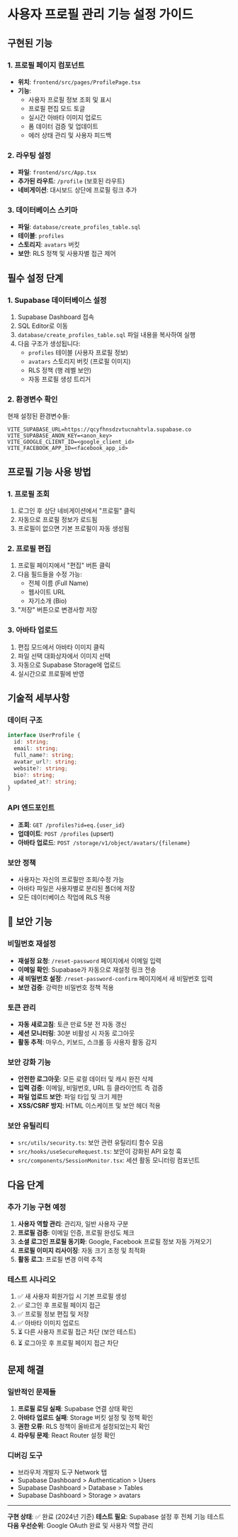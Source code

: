 # 사용자 프로필 관리 기능 설정 가이드

## 구현된 기능

### 1. 프로필 페이지 컴포넌트
- **위치**: `frontend/src/pages/ProfilePage.tsx`
- **기능**:
  - 사용자 프로필 정보 조회 및 표시
  - 프로필 편집 모드 토글
  - 실시간 아바타 이미지 업로드
  - 폼 데이터 검증 및 업데이트
  - 에러 상태 관리 및 사용자 피드백

### 2. 라우팅 설정
- **파일**: `frontend/src/App.tsx`
- **추가된 라우트**: `/profile` (보호된 라우트)
- **네비게이션**: 대시보드 상단에 프로필 링크 추가

### 3. 데이터베이스 스키마
- **파일**: `database/create_profiles_table.sql`
- **테이블**: `profiles`
- **스토리지**: `avatars` 버킷
- **보안**: RLS 정책 및 사용자별 접근 제어

## 필수 설정 단계

### 1. Supabase 데이터베이스 설정
1. Supabase Dashboard 접속
2. SQL Editor로 이동
3. `database/create_profiles_table.sql` 파일 내용을 복사하여 실행
4. 다음 구조가 생성됩니다:
   - `profiles` 테이블 (사용자 프로필 정보)
   - `avatars` 스토리지 버킷 (프로필 이미지)
   - RLS 정책 (행 레벨 보안)
   - 자동 프로필 생성 트리거

### 2. 환경변수 확인
현재 설정된 환경변수들:
```env
VITE_SUPABASE_URL=https://qcyfhnsdzvtucnahtvla.supabase.co
VITE_SUPABASE_ANON_KEY=<anon_key>
VITE_GOOGLE_CLIENT_ID=<google_client_id>
VITE_FACEBOOK_APP_ID=<facebook_app_id>
```

## 프로필 기능 사용 방법

### 1. 프로필 조회
1. 로그인 후 상단 네비게이션에서 "프로필" 클릭
2. 자동으로 프로필 정보가 로드됨
3. 프로필이 없으면 기본 프로필이 자동 생성됨

### 2. 프로필 편집
1. 프로필 페이지에서 "편집" 버튼 클릭
2. 다음 필드들을 수정 가능:
   - 전체 이름 (Full Name)
   - 웹사이트 URL
   - 자기소개 (Bio)
3. "저장" 버튼으로 변경사항 저장

### 3. 아바타 업로드
1. 편집 모드에서 아바타 이미지 클릭
2. 파일 선택 대화상자에서 이미지 선택
3. 자동으로 Supabase Storage에 업로드
4. 실시간으로 프로필에 반영

## 기술적 세부사항

### 데이터 구조
```typescript
interface UserProfile {
  id: string;
  email: string;
  full_name?: string;
  avatar_url?: string;
  website?: string;
  bio?: string;
  updated_at?: string;
}
```

### API 엔드포인트
- **조회**: `GET /profiles?id=eq.{user_id}`
- **업데이트**: `POST /profiles` (upsert)
- **아바타 업로드**: `POST /storage/v1/object/avatars/{filename}`

### 보안 정책
- 사용자는 자신의 프로필만 조회/수정 가능
- 아바타 파일은 사용자별로 분리된 폴더에 저장
- 모든 데이터베이스 작업에 RLS 적용

## 🔐 보안 기능

### 비밀번호 재설정
- **재설정 요청**: `/reset-password` 페이지에서 이메일 입력
- **이메일 확인**: Supabase가 자동으로 재설정 링크 전송
- **새 비밀번호 설정**: `/reset-password-confirm` 페이지에서 새 비밀번호 입력
- **보안 검증**: 강력한 비밀번호 정책 적용

### 토큰 관리
- **자동 새로고침**: 토큰 만료 5분 전 자동 갱신
- **세션 모니터링**: 30분 비활성 시 자동 로그아웃
- **활동 추적**: 마우스, 키보드, 스크롤 등 사용자 활동 감지

### 보안 강화 기능
- **안전한 로그아웃**: 모든 로컬 데이터 및 캐시 완전 삭제
- **입력 검증**: 이메일, 비밀번호, URL 등 클라이언트 측 검증
- **파일 업로드 보안**: 파일 타입 및 크기 제한
- **XSS/CSRF 방지**: HTML 이스케이프 및 보안 헤더 적용

### 보안 유틸리티
- `src/utils/security.ts`: 보안 관련 유틸리티 함수 모음
- `src/hooks/useSecureRequest.ts`: 보안이 강화된 API 요청 훅
- `src/components/SessionMonitor.tsx`: 세션 활동 모니터링 컴포넌트

## 다음 단계

### 추가 기능 구현 예정
1. **사용자 역할 관리**: 관리자, 일반 사용자 구분
2. **프로필 검증**: 이메일 인증, 프로필 완성도 체크
3. **소셜 로그인 프로필 동기화**: Google, Facebook 프로필 정보 자동 가져오기
4. **프로필 이미지 리사이징**: 자동 크기 조정 및 최적화
5. **활동 로그**: 프로필 변경 이력 추적

### 테스트 시나리오
1. ✅ 새 사용자 회원가입 시 기본 프로필 생성
2. ✅ 로그인 후 프로필 페이지 접근
3. ✅ 프로필 정보 편집 및 저장
4. ✅ 아바타 이미지 업로드
5. ⏳ 다른 사용자 프로필 접근 차단 (보안 테스트)
6. ⏳ 로그아웃 후 프로필 페이지 접근 차단

## 문제 해결

### 일반적인 문제들
1. **프로필 로딩 실패**: Supabase 연결 상태 확인
2. **아바타 업로드 실패**: Storage 버킷 설정 및 정책 확인
3. **권한 오류**: RLS 정책이 올바르게 설정되었는지 확인
4. **라우팅 문제**: React Router 설정 확인

### 디버깅 도구
- 브라우저 개발자 도구 Network 탭
- Supabase Dashboard > Authentication > Users
- Supabase Dashboard > Database > Tables
- Supabase Dashboard > Storage > avatars

---

**구현 상태**: ✅ 완료 (2024년 기준)
**테스트 필요**: Supabase 설정 후 전체 기능 테스트
**다음 우선순위**: Google OAuth 완료 및 사용자 역할 관리
